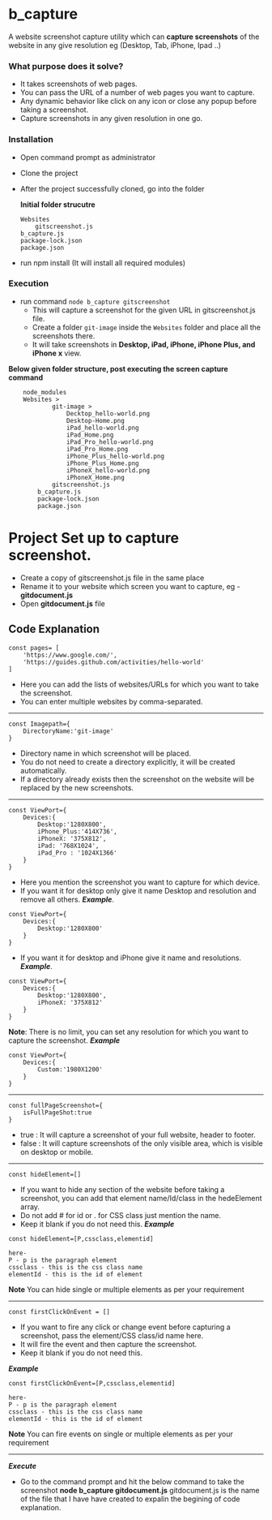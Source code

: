 # b_capture
A website screenshot capture utility which can **capture screenshots** of the website in any give resolution eg (Desktop, Tab, iPhone, Ipad ..)
### What purpose does it solve?
- It takes screenshots of web pages.
- You can pass the URL of a number of web pages you want to capture.
- Any dynamic behavior like click on any icon or close any popup before taking a screenshot.
- Capture screenshots in any given resolution in one go.
### Installation

- Open command prompt as administrator 
- Clone the project
- After the project successfully cloned, go into the folder

    **Initial folder strucutre**
    ```
    Websites
        gitscreenshot.js
    b_capture.js
    package-lock.json
    package.json
    ```
- run npm install (It will install all required modules)

### Execution
- run command ``node b_capture gitscreenshot``
    -  This will capture a screenshot for the given URL in gitscreenshot.js file.
    - Create a folder ``git-image`` inside the ``Websites`` folder and place all the screenshots there.
    - It will take screenshots in **Desktop, iPad, iPhone, iPhone Plus, and iPhone x** view.   

**Below given folder structure, post executing the screen capture command**
```
    node_modules
    Websites >
            git-image >
                Decktop_hello-world.png
                Desktop-Home.png
                iPad_hello-world.png
                iPad_Home.png
                iPad_Pro_hello-world.png
                iPad_Pro_Home.png
                iPhone_Plus_hello-world.png
                iPhone_Plus_Home.png
                iPhoneX_hello-world.png
                iPhoneX_Home.png
            gitscreenshot.js
        b_capture.js
        package-lock.json
        package.json

```

# Project Set up to capture screenshot.  

- Create a copy of gitscreenshot.js file in the same place
- Rename it to your website which screen you want to capture, eg - **gitdocument.js**
- Open **gitdocument.js** file

**Code Explanation**
---
```
const pages= [
    'https://www.google.com/',
    'https://guides.github.com/activities/hello-world'
]
```

- Here you can add the lists of websites/URLs for which you want to take the screenshot.
- You can enter multiple websites by comma-separated.
---
```
const Imagepath={
    DirectoryName:'git-image'
}
```
- Directory name in which screenshot will be placed.
- You do not need to create a directory explicitly, it will be created automatically.
- If a directory already exists then the screenshot on the website will be replaced by the new screenshots.
---
```
const ViewPort={
    Devices:{
        Desktop:'1280X800',
        iPhone_Plus:'414X736',
        iPhoneX: '375X812',
        iPad: '768X1024',
        iPad_Pro : '1024X1366'
    }
}
```
- Here you mention the screenshot you want to capture for which device.
- If you want it for desktop only give it name Desktop and resolution and remove all others. 
***Example***.
```
const ViewPort={
    Devices:{
        Desktop:'1280X800'
    }
}
```
- If you want it for desktop and iPhone give it name and resolutions.
 ***Example***.
```
const ViewPort={
    Devices:{
        Desktop:'1280X800',
        iPhoneX: '375X812'
    }
}
```
**Note**: There is no limit, you can set any resolution for which you want to capture the screenshot.
***Example***
```
const ViewPort={
    Devices:{
        Custom:'1980X1200'
    }
}
```
---

```
const fullPageScreenshot={
    isFullPageShot:true
}

```
- true : It will capture a screenshot of your full website, header to footer.
- false : It will capture screenshots of the only visible area, which is visible on desktop or mobile.

---
```
const hideElement=[]
```
- If you want to hide any section of the website before taking a screenshot, you can add that element name/Id/class in the hedeElement array.
- Do not add # for id or . for CSS class just mention the name.
- Keep it blank if you do not need this.
***Example*** 
```
const hideElement=[P,cssclass,elementid]

here-
P - p is the paragraph element
cssclass - this is the css class name
elementId - this is the id of element
```
**Note** You can hide single or multiple elements as per your requirement

---

```
const firstClickOnEvent = []
```
- If you want to fire any click or change event before capturing a screenshot, pass the element/CSS class/id name here.
- It will fire the event and then capture the screenshot.
- Keep it blank if you do not need this.

***Example*** 
```
const firstClickOnEvent=[P,cssclass,elementid]

here-
P - p is the paragraph element
cssclass - this is the css class name
elementId - this is the id of element
```

**Note** You can fire events on single or multiple elements as per your requirement

---

***Execute***
- Go to the command prompt and hit the below command to take the screenshot 
**node b_capture gitdocument.js**
gitdocument.js is the name of the file that I have have created to expalin  the begining of code explanation.